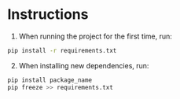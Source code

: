 # Instructions

1) When running the project for the first time, run:
```bash
pip install -r requirements.txt
```
2) When installing new dependencies, run:
```bash
pip install package_name
pip freeze >> requirements.txt
```
